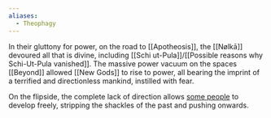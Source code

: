 ```yaml
---
aliases:
  - Theophagy
---
```

In their gluttony for power, on the road to [[Apotheosis]], the [[Nølkā]] devoured all that is divine, including [[Schi ut-Pula]]/[[Possible reasons why Schi-Ut-Pula vanished]]. 
The massive power vacuum on the spaces [[Beyond]] allowed [[New Gods]] to rise to power, all bearing the imprint of a terrified and directionless mankind, instilled with fear. 

On the flipside, the complete lack of direction allows [some people](Frisco%20Bay%20Confederation) to develop freely, stripping the shackles of the past and pushing onwards. 